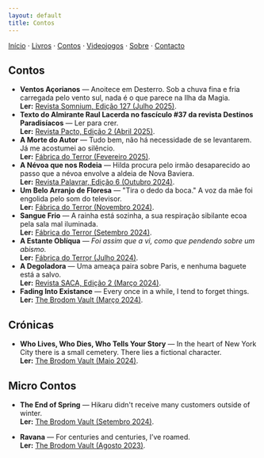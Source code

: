 ```yaml
---
layout: default
title: Contos
---
```

[Início](index.md) · [Livros](livros.md) · [Contos](contos.md) · [Videojogos](videojogos.md) · [Sobre](sobre.md) · [Contacto](contacto.md)

## Contos

- **Ventos Açorianos** — Anoitece em Desterro. Sob a chuva fina e fria carregada pelo vento sul, nada é o que parece na Ilha da Magia.  
  **Ler:** [Revista Somnium, Edição 127 (Julho 2025)](https://somnium.clfc.com.br/wp-content/uploads/edicoes/Somnium127.pdf).
- **Texto do Almirante Raul Lacerda no fascículo #37 da revista Destinos Paradisíacos** — Ler para crer.  
  **Ler:** [Revista Pacto, Edição 2 (Abril 2025)](https://www.instagram.com/revistapacto/).
- **A Morte do Autor** — Tudo bem, não há necessidade de se levantarem. Já me acostumei ao silêncio.  
  **Ler:** [Fábrica do Terror (Fevereiro 2025)](https://www.fabrica-do-terror.com/contos/a-morte-do-autor/).
- **A Névoa que nos Rodeia** — Hilda procura pelo irmão desaparecido ao passo que a névoa envolve a aldeia de Nova Baviera.  
  **Ler:** [Revista Palavrar, Edição 6 (Outubro 2024)](https://palavrar.oprazerdaescrita.com/a-nevoa-que-nos-rodeia/).
- **Um Belo Arranjo de Floresa** — "Tira o dedo da boca." A voz da mãe foi engolida pelo som do televisor.  
  **Ler:** [Fábrica do Terror (Novembro 2024)](https://www.fabrica-do-terror.com/contos/um-belo-arranjo-de-flores/).
- **Sangue Frio** — A rainha está sozinha, a sua respiração sibilante ecoa pela sala mal iluminada.  
  **Ler:** [Fábrica do Terror (Setembro 2024)](https://www.fabrica-do-terror.com/contos/sangue-frio/).
- **A Estante Oblíqua** — _Foi assim que a vi, como que pendendo sobre um abismo._  
  **Ler:** [Fábrica do Terror (Julho 2024)](https://www.fabrica-do-terror.com/contos/a-estante-obliqua/).
- **A Degoladora** — Uma ameaça paira sobre Paris, e nenhuma baguete está a salvo.  
  **Ler:** [Revista SACA, Edição 2 (Março 2024)](https://www.fabrica-do-terror.com/contos/a-morte-do-autor/).
- **Fading Into Existance** — Every once in a while, I tend to forget things.  
  **Ler:** [The Brodom Vault (Março 2024)](https://mailchi.mp/bcb7a397fafa/the-brodom-vault-25).
  

## Crónicas

- **Who Lives, Who Dies, Who Tells Your Story** — In the heart of New York City there is a small cemetery. There lies a fictional character.   
  **Ler:** [The Brodom Vault (Maio 2024)](https://mailchi.mp/39f1fc5f0d94/the-brodom-vault-35).

## Micro Contos

- **The End of Spring** — Hikaru didn't receive many customers outside of winter.   
  **Ler:** [The Brodom Vault (Setembro 2024)](https://mailchi.mp/brodompublishing/the-brodom-vault-52).

- **Ravana** — For centuries and centuries, I’ve roamed.   
  **Ler:** [The Brodom Vault (Agosto 2023)](https://mailchi.mp/brodompublishing/the-brodom-vault-52).
  


<!--
Sugestão de organização:
- Para publicar o conto completo, crie um ficheiro novo, por exemplo `conto-titulo.md`,
  e ligue o link "na web" acima para esse ficheiro.
- Se preferir PDFs, carregue o ficheiro na pasta /assets (crie-a) e aponte o link.
-->
